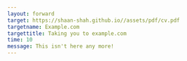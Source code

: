 ```yaml
---
layout: forward
target: https://shaan-shah.github.io//assets/pdf/cv.pdf
targetname: Example.com
targettitle: Taking you to example.com
time: 10
message: This isn't here any more!
---
```

